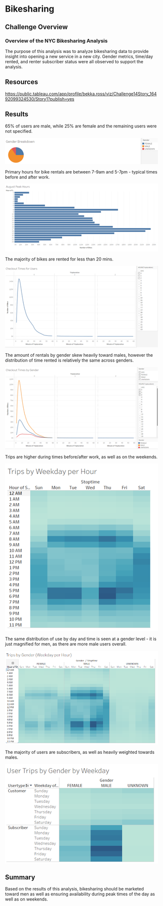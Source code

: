 # Bikesharing

## Challenge Overview
### Overview of the NYC Bikesharing Analysis
The purpose of this analysis was to analyze bikesharing data to provide insight into opening a new service in a new city.  Gender metrics, time/day rented, and renter subscriber status were all observed to support the analysis.

## Resources
https://public.tableau.com/app/profile/bekka.ross/viz/Challenge14Story_16492099324530/Story1?publish=yes

## Results

65% of users are male, while 25% are female and the remaining users were not specified.

![image](Resources/1.png)


Primary hours for bike rentals are between 7-9am and 5-7pm - typical times before and after work.

![image](Resources/2.png)


The majority of bikes are rented for less than 20 mins.

![image](Resources/3.png)


The amount of rentals by gender skew heavily toward males, however the distribution of time rented is relatively the same across genders.

![image](Resources/4.png)


Trips are higher during times before/after work, as well as on the weekends.

![image](Resources/5.png)


The same distribution of use by day and time is seen at a gender level - it is just magnified for men, as there are more male users overall.

![image](Resources/6.png)


The majority of users are subscribers, as well as heavily weighted towards males.

![image](Resources/7.png)




## Summary
Based on the results of this analysis, bikesharing should be marketed toward men as well as ensuring availability during peak times of the day as well as on weekends.
